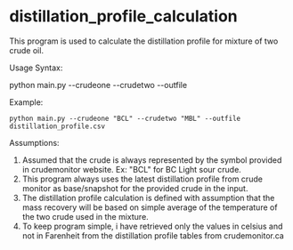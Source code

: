 # distillation_profile_calculation

This program is used to calculate the distillation profile for mixture of two crude oil.

Usage Syntax:

python main.py --crudeone <symbol for crude> --crudetwo <symbol for crude> --outfile <path to outputfile>

Example:

```
python main.py --crudeone "BCL" --crudetwo "MBL" --outfile distillation_profile.csv
```

Assumptions:
1) Assumed that the crude is always represented by the symbol provided in crudemonitor website. Ex: "BCL" for BC Light sour crude.
2) This program always uses the latest distillation profile from crude monitor as base/snapshot for the provided crude in the input.
3) The distillation profile calculation is defined with assumption that the mass recovery will be based on simple average of the temperature of the two crude used in the mixture.
4) To keep program simple, i have retrieved only the values in celsius and not in Farenheit from the distillation profile tables from crudemonitor.ca
